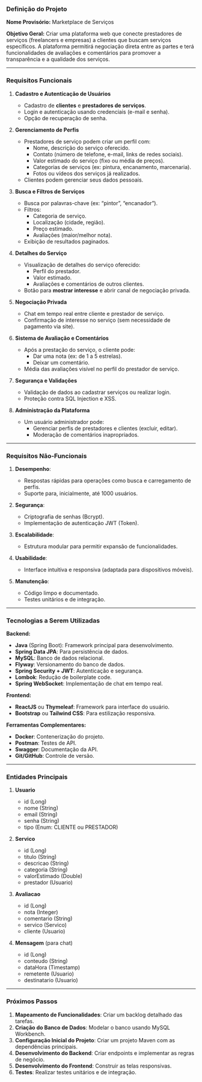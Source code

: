 ### Definição do Projeto

**Nome Provisório:** Marketplace de Serviços

**Objetivo Geral:**
Criar uma plataforma web que conecte prestadores de serviços (freelancers e empresas) a clientes que buscam serviços específicos. A plataforma permitirá negociação direta entre as partes e terá funcionalidades de avaliações e comentários para promover a transparência e a qualidade dos serviços.

---

### **Requisitos Funcionais**

1. **Cadastro e Autenticação de Usuários**
   - Cadastro de **clientes** e **prestadores de serviços**.
   - Login e autenticação usando credenciais (e-mail e senha).
   - Opção de recuperação de senha.

2. **Gerenciamento de Perfis**
   - Prestadores de serviço podem criar um perfil com:
     - Nome, descrição do serviço oferecido.
     - Contato (número de telefone, e-mail, links de redes sociais).
     - Valor estimado do serviço (fixo ou média de preços).
     - Categorias de serviços (ex: pintura, encanamento, marcenaria).
     - Fotos ou vídeos dos serviços já realizados.
   - Clientes podem gerenciar seus dados pessoais.

3. **Busca e Filtros de Serviços**
   - Busca por palavras-chave (ex: “pintor”, “encanador”).
   - Filtros:
     - Categoria de serviço.
     - Localização (cidade, região).
     - Preço estimado.
     - Avaliações (maior/melhor nota).
   - Exibição de resultados paginados.

4. **Detalhes do Serviço**
   - Visualização de detalhes do serviço oferecido:
     - Perfil do prestador.
     - Valor estimado.
     - Avaliações e comentários de outros clientes.
   - Botão para **mostrar interesse** e abrir canal de negociação privada.

5. **Negociação Privada**
   - Chat em tempo real entre cliente e prestador de serviço.
   - Confirmação de interesse no serviço (sem necessidade de pagamento via site).

6. **Sistema de Avaliação e Comentários**
   - Após a prestação do serviço, o cliente pode:
     - Dar uma nota (ex: de 1 a 5 estrelas).
     - Deixar um comentário.
   - Média das avaliações visível no perfil do prestador de serviço.

7. **Segurança e Validações**
   - Validação de dados ao cadastrar serviços ou realizar login.
   - Proteção contra SQL Injection e XSS.

8. **Administração da Plataforma**
   - Um usuário administrador pode:
     - Gerenciar perfis de prestadores e clientes (excluir, editar).
     - Moderação de comentários inapropriados.

---

### **Requisitos Não-Funcionais**

1. **Desempenho**:
   - Respostas rápidas para operações como busca e carregamento de perfis.
   - Suporte para, inicialmente, até 1000 usuários.

2. **Segurança**:
   - Criptografia de senhas (Bcrypt).
   - Implementação de autenticação JWT (Token).

3. **Escalabilidade**:
   - Estrutura modular para permitir expansão de funcionalidades.

4. **Usabilidade**:
   - Interface intuitiva e responsiva (adaptada para dispositivos móveis).

5. **Manutenção**:
   - Código limpo e documentado.
   - Testes unitários e de integração.

---

### **Tecnologias a Serem Utilizadas**

**Backend:**
- **Java** (Spring Boot): Framework principal para desenvolvimento.
- **Spring Data JPA**: Para persistência de dados.
- **MySQL**: Banco de dados relacional.
- **Flyway**: Versionamento do banco de dados.
- **Spring Security + JWT**: Autenticação e segurança.
- **Lombok**: Redução de boilerplate code.
- **Spring WebSocket**: Implementação de chat em tempo real.

**Frontend:**
- **ReactJS** ou **Thymeleaf**: Framework para interface do usuário.
- **Bootstrap** ou **Tailwind CSS**: Para estilização responsiva.

**Ferramentas Complementares:**
- **Docker**: Contenerização do projeto.
- **Postman**: Testes de API.
- **Swagger**: Documentação da API.
- **Git/GitHub**: Controle de versão.

---

### **Entidades Principais**

1. **Usuario**
   - id (Long)
   - nome (String)
   - email (String)
   - senha (String)
   - tipo (Enum: CLIENTE ou PRESTADOR)

2. **Servico**
   - id (Long)
   - titulo (String)
   - descricao (String)
   - categoria (String)
   - valorEstimado (Double)
   - prestador (Usuario)

3. **Avaliacao**
   - id (Long)
   - nota (Integer)
   - comentario (String)
   - servico (Servico)
   - cliente (Usuario)

4. **Mensagem** (para chat)
   - id (Long)
   - conteudo (String)
   - dataHora (Timestamp)
   - remetente (Usuario)
   - destinatario (Usuario)

---

### **Próximos Passos**
1. **Mapeamento de Funcionalidades**: Criar um backlog detalhado das tarefas.
2. **Criação do Banco de Dados**: Modelar o banco usando MySQL Workbench.
3. **Configuração Inicial do Projeto**: Criar um projeto Maven com as dependências principais.
4. **Desenvolvimento do Backend**: Criar endpoints e implementar as regras de negócio.
5. **Desenvolvimento do Frontend**: Construir as telas responsivas.
6. **Testes**: Realizar testes unitários e de integração.
